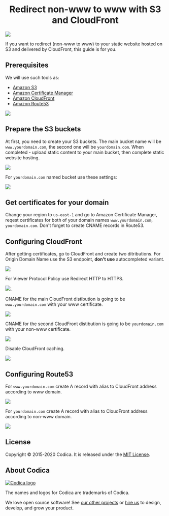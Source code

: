 <h1 align="center">Redirect non-www to www with S3 and CloudFront</h1>

![](gitlab-www-banner.jpg)

If you want to redirect (non-www to www) to your static website hosted on S3 and delivered by CloudFront, this guide is for you.

## Prerequisites

We will use such tools as:

* [Amazon S3](https://aws.amazon.com/s3/) 
* [Amazon Certificate Manager](https://aws.amazon.com/ru/certificate-manager/)
* [Amazon CloudFront](https://aws.amazon.com/ru/cloudfront/) 
* [Amazon Route53](https://aws.amazon.com/ru/route53/) 

![](gitlab-www.jpg)


## Prepare the S3 buckets 
At first, you need to create your S3 buckets. The main bucket name will be ``www.yourdomain.com``, the second one will be ``yourdomain.com``. When completed - upload static content to your main bucket, then complete static website hosting.

![](s3-config.jpg)

For ``yourdomain.com`` named bucket use these settings:

![](s3-redirect.png)

## Get certificates for your domain

Change your region to ``us-east-1`` and go to Amazon Certificate Manager, reqest certificates for both of your domain names ``www.yourdomain.com``, ``yourdomain.com``. Don't forget to create CNAME records in Route53.
 
## Configuring CloudFront

After getting certificates, go to CloudFront and create two ditributions. For Origin Domain Name use the S3 endpoint, **don't use** autocompleted variant.

![](cf-domain.png)

For Viewer Protocol Policy use Redirect HTTP to HTTPS.

![](cf-redirect.png).

CNAME for the main CloudFront distibution is going to be ``www.yourdomain.com`` with your www certificate. 

![](cf-cname.png)

CNAME for the second CloudFront distibution is going to be ``yourdomain.com`` with your non-www certificate.

![](cf-cname-non-www.png)

Disable CloudFront caching.

![](cf-caching.png)

## Configuring Route53

For ``www.yourdomain.com`` create A record with alias to CloudFront address according to www domain.

![](r53-www.png)

For ``yourdomain.com`` create A record with alias to CloudFront address according to non-www domain.

![](r53-non-www.png)


## License
Copyright © 2015-2020 Codica. It is released under the [MIT License](https://opensource.org/licenses/MIT).

## About Codica

[![Codica logo](https://www.codica.com/assets/images/logo/logo.svg)](https://www.codica.com)

The names and logos for Codica are trademarks of Codica.

We love open source software! See [our other projects](https://github.com/codica2) or [hire us](https://www.codica.com/) to design, develop, and grow your product.
